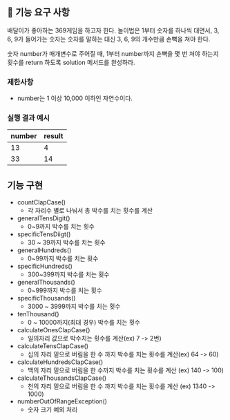 ## 🚀 기능 요구 사항

배달이가 좋아하는 369게임을 하고자 한다. 놀이법은 1부터 숫자를 하나씩 대면서, 3, 6, 9가 들어가는 숫자는 숫자를 말하는 대신 3, 6, 9의 개수만큼 손뼉을 쳐야 한다.

숫자 number가 매개변수로 주어질 때, 1부터 number까지 손뼉을 몇 번 쳐야 하는지 횟수를 return 하도록 solution 메서드를 완성하라.

### 제한사항

- number는 1 이상 10,000 이하인 자연수이다.

### 실행 결과 예시

| number | result |
| --- | --- |
| 13 | 4 |
| 33 | 14 |

## 기능 구현

- countClapCase()
    -  각 자리수 별로 나눠서 총 박수를 치는 횟수를 계산
- generalTensDigit()
    - 0~9까지 박수를 치는 횟수
- specificTensDiigt()
    - 30 ~ 39까지 박수를 치는 횟수
- generalHundreds()
    - 0~99까지 박수를 치는 횟수
- specificHundreds()
    - 300~399까지 박수를 치는 횟수
- generalThousands()
    - 0~999까지 박수를 치는 횟수
- specificThousands()
    - 3000 ~ 3999까지 박수를 치는 횟수
- tenThousand()
    - 0 ~ 10000까지(최대 경우) 박수를 치는 횟수
- calculateOnesClapCase()
    - 일의자리 값으로 박수치는 횟수를 계산(ex) 7 -> 2번)
- calculateTensClapCase()
    - 십의 자리 밑으로 버림을 한 수 까지 박수를 치는 횟수를 계산(ex) 64 -> 60)
- calculateHundredsClapCase()
    - 백의 자리 밑으로 버림을 한 수까지 박수를 치는 횟수를 계산 (ex) 140 -> 100)
- calculateThousandsClapCase()
    - 천의 자리 밑으로 버림을 한 수 까지 박수를 치는 횟수를 계산 (ex) 1340 -> 1000)
- numberOutOfRangeException()
    - 숫자 크기 예외 처리